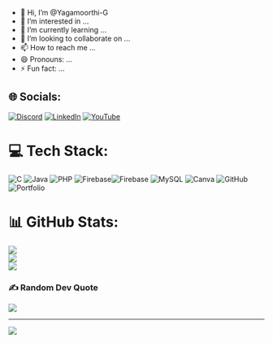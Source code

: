 - 👋 Hi, I’m @Yagamoorthi-G
- 👀 I’m interested in ...
- 🌱 I’m currently learning ...
- 💞️ I’m looking to collaborate on ...
- 📫 How to reach me ...
- 😄 Pronouns: ...
- ⚡ Fun fact: ...

<!---
Yagamoorthi-G/Yagamoorthi-G is a ✨ special ✨ repository because its `README.md` (this file) appears on your GitHub profile.
You can click the Preview link to take a look at your changes.
--->

## 🌐 Socials:
[![Discord](https://img.shields.io/badge/Discord-%237289DA.svg?logo=discord&logoColor=white)](https://discord.gg/958564440654114816) [![LinkedIn](https://img.shields.io/badge/LinkedIn-%230077B5.svg?logo=linkedin&logoColor=white)](https://linkedin.com/in/yaga-moorthi-195703234) [![YouTube](https://img.shields.io/badge/YouTube-%23FF0000.svg?logo=YouTube&logoColor=white)](https://youtube.com/@RandomPostsy) 

# 💻 Tech Stack:
![C](https://img.shields.io/badge/c-%2300599C.svg?style=for-the-badge&logo=c&logoColor=white) ![Java](https://img.shields.io/badge/java-%23ED8B00.svg?style=for-the-badge&logo=openjdk&logoColor=white) ![PHP](https://img.shields.io/badge/php-%23777BB4.svg?style=for-the-badge&logo=php&logoColor=white) ![Firebase](https://img.shields.io/badge/firebase-%23039BE5.svg?style=for-the-badge&logo=firebase)![Firebase](https://img.shields.io/badge/firebase-a08021?style=for-the-badge&logo=firebase&logoColor=ffcd34) ![MySQL](https://img.shields.io/badge/mysql-4479A1.svg?style=for-the-badge&logo=mysql&logoColor=white) ![Canva](https://img.shields.io/badge/Canva-%2300C4CC.svg?style=for-the-badge&logo=Canva&logoColor=white) ![GitHub](https://img.shields.io/badge/github-%23121011.svg?style=for-the-badge&logo=github&logoColor=white) ![Portfolio](https://img.shields.io/badge/Portfolio-%23000000.svg?style=for-the-badge&logo=firefox&logoColor=#FF7139)
# 📊 GitHub Stats:
![](https://github-readme-stats.vercel.app/api?username=Yagamoorthi-G&theme=dark&hide_border=false&include_all_commits=false&count_private=true)<br/>
![](https://github-readme-streak-stats.herokuapp.com/?user=Yagamoorthi-G&theme=dark&hide_border=false)<br/>
![](https://github-readme-stats.vercel.app/api/top-langs/?username=Yagamoorthi-G&theme=dark&hide_border=false&include_all_commits=false&count_private=true&layout=compact)

### ✍️ Random Dev Quote
![](https://quotes-github-readme.vercel.app/api?type=horizontal&theme=radical)

---
[![](https://visitcount.itsvg.in/api?id=Yagamoorthi-G&icon=0&color=0)](https://visitcount.itsvg.in)

<!-- Proudly created with GPRM ( https://gprm.itsvg.in ) -->
